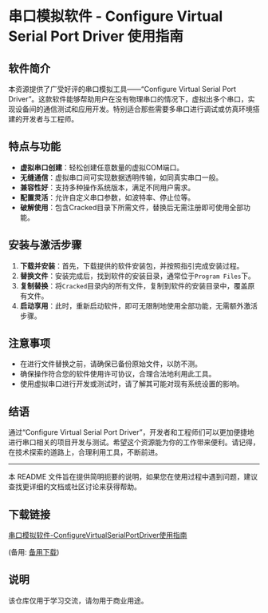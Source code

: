 # 串口模拟软件 - Configure Virtual Serial Port Driver 使用指南

## 软件简介

本资源提供了广受好评的串口模拟工具——“Configure Virtual Serial Port Driver”。这款软件能够帮助用户在没有物理串口的情况下，虚拟出多个串口，实现设备间的通信测试和应用开发。特别适合那些需要多串口进行调试或仿真环境搭建的开发者与工程师。

## 特点与功能

- **虚拟串口创建**：轻松创建任意数量的虚拟COM端口。
- **无缝通信**：虚拟串口间可实现数据透明传输，如同真实串口一般。
- **兼容性好**：支持多种操作系统版本，满足不同用户需求。
- **配置灵活**：允许自定义串口参数，如波特率、停止位等。
- **破解使用**：包含Cracked目录下所需文件，替换后无需注册即可使用全部功能。

## 安装与激活步骤

1. **下载并安装**：首先，下载提供的软件安装包，并按照指引完成安装过程。
2. **替换文件**：安装完成后，找到软件的安装目录，通常位于`Program Files`下。
3. **复制替换**：将`Cracked`目录内的所有文件，复制到软件的安装目录中，覆盖原有文件。
4. **启动享用**：此时，重新启动软件，即可无限制地使用全部功能，无需额外激活步骤。

## 注意事项

- 在进行文件替换之前，请确保已备份原始文件，以防不测。
- 确保操作符合您的软件使用许可协议，合理合法地利用此工具。
- 使用虚拟串口进行开发或测试时，请了解其可能对现有系统设置的影响。

## 结语

通过“Configure Virtual Serial Port Driver”，开发者和工程师们可以更加便捷地进行串口相关的项目开发与测试。希望这个资源能为你的工作带来便利。请记得，在技术探索的道路上，合理利用工具，不断前进。

---

本 README 文件旨在提供简明扼要的说明，如果您在使用过程中遇到问题，建议查找更详细的文档或社区讨论来获得帮助。

## 下载链接
[串口模拟软件-ConfigureVirtualSerialPortDriver使用指南](https://pan.quark.cn/s/3f62e1378876) 

(备用: [备用下载](https://pan.baidu.com/s/13KE0uH8kZYmfWy4lct1Igw?pwd=1234))

## 说明

该仓库仅用于学习交流，请勿用于商业用途。
